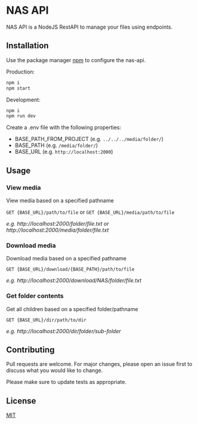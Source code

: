 # NAS API

NAS API is a NodeJS RestAPI to manage your files using endpoints.

## Installation

Use the package manager [npm](https://www.npmjs.com/) to configure the nas-api.

Production:
```bash
npm i
npm start
```

Development:
```bash
npm i
npm run dev
```

Create a .env file with the following properties:
- BASE_PATH_FROM_PROJECT (e.g. `../../../media/folder/`)
- BASE_PATH (e.g. `/media/folder/`)
- BASE_URL (e.g. `http://localhost:2000`)

## Usage

### View media

View media based on a specified pathname

`GET {BASE_URL}/path/to/file` or `GET {BASE_URL}/media/path/to/file`

*e.g. http://localhost:2000/folder/file.txt or http://localhost:2000/media/folder/file.txt*

### Download media

Download media based on a specified pathname

`GET {BASE_URL}/download/{BASE_PATH}/path/to/file`

*e.g. http://localhost:2000/download/NAS/folder/file.txt*

### Get folder contents

Get all children based on a specified folder/pathname

`GET {BASE_URL}/dir/path/to/dir`

*e.g. http://localhost:2000/dir/folder/sub-folder*

## Contributing

Pull requests are welcome. For major changes, please open an issue first
to discuss what you would like to change.

Please make sure to update tests as appropriate.

## License

[MIT](https://choosealicense.com/licenses/mit/)